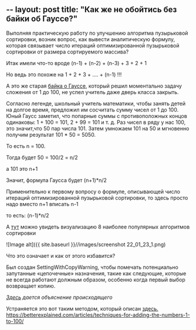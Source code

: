 --
layout: post
title:  "Как же не обойтись без байки об Гауссе?"
---
Выполняя практическую работу по улучшению алгоритма пузырьковой сортировки, возник вопрос, как вывести аналитическую формулу, которая связывает число итераций оптимизированной пузырьковой сортировки от размера сортируемого массива?

Итак имели что-то вроде (n-1) + (n-2) + (n-3) + 3 + 2 + 1

Но ведь это похоже на 1 + 2 + 3 + .... + (n-1) !!!

А это же старая [байка о Гауссе](https://betterexplained.com/articles/techniques-for-adding-the-numbers-1-to-100/), который решил моментально задачу сложения от 1 до 100, не успел учитель даже дверь класса закрыть.

Согласно легенде, школьный учитель математики, чтобы занять детей на долгое время, предложил им сосчитать сумму чисел от 1 до 100. Юный Гаусс заметил, что попарные суммы с противоположных концов одинаковы:
1 + 100 = 101,
2 + 99 = 101 и т. д.
Раз чисел в ряду у нас 100, это значит,что 50 пар числа 101. Затем умножаем 101 на 50 и мгновенно получим результат 101 * 50 = 5050.

То есть  n = 100.

Тогда будет 50 = 100/2 = n/2

а 101 это n+1

Значит, формула Гаусса будет (n+1)*n/2

Применительно к первому вопросу о формуле, описывающей число итераций оптимизированной пузырьковой сортировки, то здесь просто надо вместо n+1 вписать n-1

то есть: (n-1)*n/2

А [тут](https://proglib.io/p/sort-gif) можно увидеть визуализацию 8 наиболее популярных алгоритмов сортировки

![Image alt]({{ site.baseurl }}//images/screenshot 22_01_23_1.png)


Что это означает и как от этого избавится?

Был создан SettingWithCopyWarning, чтобы помечать потенциально запутанные «цепочечные» назначения, такие как следующие, 
которые не всегда работают должным образом, особенно когда первый выбор возвращает копию.

*[Здесь](https://pandas.pydata.org/pandas-docs/stable/user_guide/indexing.html#returning-a-view-versus-a-copy) дается объяснение происходящегo*


Устраняется это вот таким методом, который описан [здесь.](https://stackoverflow.com/questions/20625582/how-to-deal-with-settingwithcopywarning-in-pandas)
https://betterexplained.com/articles/techniques-for-adding-the-numbers-1-to-100/
